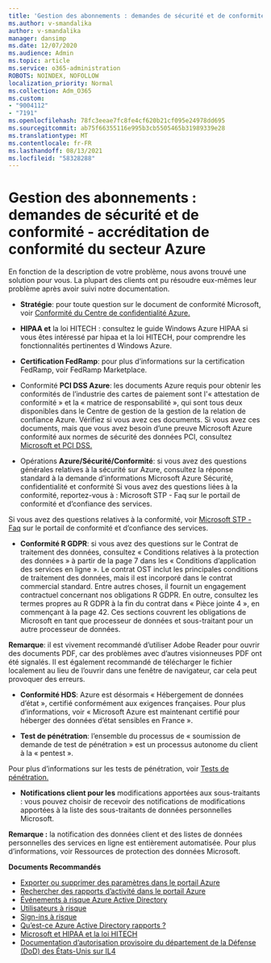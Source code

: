 ```yaml
---
title: 'Gestion des abonnements : demandes de sécurité et de conformité - accréditation de conformité du secteur Azure'
ms.author: v-smandalika
author: v-smandalika
manager: dansimp
ms.date: 12/07/2020
ms.audience: Admin
ms.topic: article
ms.service: o365-administration
ROBOTS: NOINDEX, NOFOLLOW
localization_priority: Normal
ms.collection: Adm_O365
ms.custom:
- "9004112"
- "7191"
ms.openlocfilehash: 78fc3eeae7fc8fe4cf620b21cf095e24978dd695
ms.sourcegitcommit: ab75f66355116e995b3cb5505465b31989339e28
ms.translationtype: MT
ms.contentlocale: fr-FR
ms.lasthandoff: 08/13/2021
ms.locfileid: "58328288"
---
```

# <a name="subscription-management---security-and-compliance-requests---azure-industry-compliance-accreditation"></a>Gestion des abonnements : demandes de sécurité et de conformité - accréditation de conformité du secteur Azure

En fonction de la description de votre problème, nous avons trouvé une solution pour vous. La plupart des clients ont pu résoudre eux-mêmes leur problème après avoir suivi notre documentation.

- **Stratégie**: pour toute question sur le document de conformité Microsoft, voir [Conformité du Centre de confidentialité Azure.](https://docs.microsoft.com/compliance/regulatory/offering-SOC)

- **HIPAA et** la loi HITECH : consultez le guide Windows Azure HIPAA si vous êtes intéressé par hipaa et la loi HITECH, pour comprendre les fonctionnalités pertinentes d Windows Azure.

- **Certification FedRamp**: pour plus d’informations sur la certification FedRamp, voir FedRamp Marketplace.

- Conformité **PCI DSS Azure**: les documents Azure requis pour obtenir les conformités de l’industrie des cartes de paiement sont l'« attestation de conformité » et la « matrice de responsabilité », qui sont tous deux disponibles dans le Centre de gestion de la gestion de la relation de confiance Azure. Vérifiez si vous avez ces documents. Si vous avez ces documents, mais que vous avez besoin d’une preuve Microsoft Azure conformité aux normes de sécurité des données PCI, consultez [Microsoft et PCI DSS.](https://docs.microsoft.com/compliance/regulatory/offering-PCI-DSS)

- Opérations **Azure/Sécurité/Conformité**: si vous avez des questions générales relatives à la sécurité sur Azure, consultez la réponse standard à la demande d’informations Microsoft Azure Sécurité, confidentialité et conformité Si vous avez des questions liées à la conformité, reportez-vous à : Microsoft STP - Faq sur le portail de conformité et d’confiance des services.

Si vous avez des questions relatives à la conformité, voir [Microsoft STP - Faq](https://www.microsoft.com/trust-center/compliance/compliance-overview) sur le portail de conformité et d’confiance des services.

- **Conformité R GDPR**: si vous avez des questions sur le Contrat de traitement des données, consultez « Conditions relatives à la protection des données » à partir de la page 7 dans les « Conditions d’application des services en ligne ». Le contrat OST inclut les principales conditions de traitement des données, mais il est incorporé dans le contrat commercial standard. Entre autres choses, il fournit un engagement contractuel concernant nos obligations R GDPR. En outre, consultez les termes propres au R GDPR à la fin du contrat dans « Pièce jointe 4 », en commençant à la page 42. Ces sections couvrent les obligations de Microsoft en tant que processeur de données et sous-traitant pour un autre processeur de données.

**Remarque**: il est vivement recommandé d’utiliser Adobe Reader pour ouvrir des documents PDF, car des problèmes avec d’autres visionneuses PDF ont été signalés. Il est également recommandé de télécharger le fichier localement au lieu de l’ouvrir dans une fenêtre de navigateur, car cela peut provoquer des erreurs.

- **Conformité HDS**: Azure est désormais « Hébergement de données d’état », certifié conformément aux exigences françaises. Pour plus d’informations, voir « Microsoft Azure est maintenant certifié pour héberger des données d’état sensibles en France ».

- **Test de pénétration**: l’ensemble du processus de « soumission de demande de test de pénétration » est un processus autonome du client à la « pentest ».

Pour plus d’informations sur les tests de pénétration, voir [Tests de pénétration.](https://docs.microsoft.com/azure/security/fundamentals/pen-testing)

- **Notifications client pour les** modifications apportées aux sous-traitants : vous pouvez choisir de recevoir des notifications de modifications apportées à la liste des sous-traitants de données personnelles Microsoft.

**Remarque :** la notification des données client et des listes de données personnelles des services en ligne est entièrement automatisée. Pour plus d’informations, voir Ressources de protection des données Microsoft.

**Documents Recommandés**

- [Exporter ou supprimer des paramètres dans le portail Azure](https://docs.microsoft.com/azure/azure-portal/set-preferences)
- [Rechercher des rapports d’activité dans le portail Azure](https://docs.microsoft.com/azure/active-directory/reports-monitoring/howto-find-activity-reports)
- [Événements à risque Azure Active Directory](https://docs.microsoft.com/azure/active-directory/identity-protection/overview-identity-protection)
- [Utilisateurs à risque](https://docs.microsoft.com/azure/active-directory/identity-protection/overview-identity-protection)
- [Sign-ins à risque](https://docs.microsoft.com/azure/active-directory/identity-protection/overview-identity-protection)
- [Qu’est-ce Azure Active Directory rapports ?](https://docs.microsoft.com/azure/active-directory/reports-monitoring/overview-reports)
- [Microsoft et HIPAA et la loi HITECH](https://docs.microsoft.com/compliance/regulatory/offering-hipaa-hitech)
- [Documentation d’autorisation provisoire du département de la Défense (DoD) des États-Unis sur IL4](https://docs.microsoft.com/compliance/regulatory/offering-DoD-DISA-L2-L4-L5)













